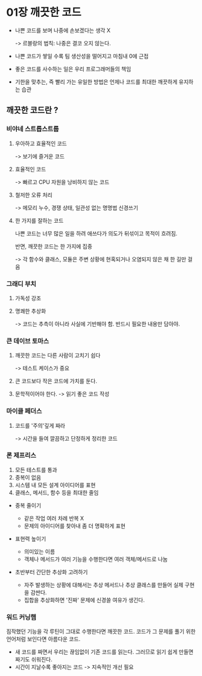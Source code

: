# 01장 깨끗한 코드

- 나쁜 코드를 보며 나중에 손보겠다는 생각 X 

    -> 르블랑의 법칙: 나중은 결코 오지 않는다.

- 나쁜 코드가 쌓일 수록 팀 생산성을 떨어지고 마침내 0에 근접
- 좋은 코드를 사수하는 일은 우리 프로그래머들의 책임
- 기한을 맞추는, 즉 빨리 가는 유일한 방법은 언제나 코드를 최대한 깨끗하게 유지하는 습관

## 깨끗한 코드란 ?

### 비야네 스트롭스트룹

 1. 우아하고 효율적인 코드

    -> 보기에 즐거운 코드

 2. 효율적인 코드

    -> 빠르고 CPU 자원을 낭비하지 않는 코드

3. 철저한 오류 처리

   -> 메모리 누수, 경쟁 상태, 일관성 없는 명명법 신경쓰기

4. 한 가지를 잘하는 코드
   
   나쁜 코드는 너무 많은 일을 하려 애쓰다가 의도가 뒤섞이고 목적이 흐려짐.
   
   반면, 깨끗한 코드는 한 가지에 집중
    
     -> 각 함수와 클래스, 모듈은 주변 상황에 현혹되거나 오염되지 않은 채 한 길만 걸음

### 그래디 부치

1. 가독성 강조
2. 명쾌한 추상화

    -> 코드는 추측이 아니라 사실에 기반해야 함. 반드시 필요한 내용만 담아야.

### 큰 데이브 토마스

1. 깨끗한 코드는 다른 사람이 고치기 쉽다

    -> 테스트 케이스가 중요

2. 큰 코드보다 작은 코드에 가치를 둔다.
3. 문학적이어야 한다.
    -> 읽기 좋은 코드 작성

### 마이클 페더스

1. 코드를 '주의'깊게 짜라

    -> 시간을 들여 깔끔하고 단정하게 정리한 코드

### 론 제프리스

1. 모든 테스트를 통과
2. 중복이 없음
3. 시스템 내 모든 설계 아이디어를 표현
4. 클래스, 메서드, 함수 등을 최대한 줄임

- 중복 줄이기
  - 같은 작업 여러 차례 반복 X
  - 문제의 아이디어를 찾아내 좀 더 명확하게 표현

- 표현력 높이기
  - 의미있는 이름
  - 객체나 메서드가 여러 기능을 수행한다면 여러 객체/메서드로 나눔

- 초반부터 간단한 추상화 고려하기
  - 자주 발생하는 상황에 대해서는 추상 메서드나 추상 클래스를 만들어 실제 구현을 감싼다.
  - 집합을 추상화하면 '진짜' 문제에 신경쓸 여유가 생긴다.

### 워드 커닝햄

짐작했던 기능을 각 루틴이 그대로 수행한다면 깨끗한 코드.
코드가 그 문제를 풀기 위한 언어처럼 보인다면 아름다운 코드.


- 새 코드를 짜면서 우리는 끊임없이 기존 코드를 읽는다. 그러므로 읽기 쉽게 만들면 짜기도 쉬워진다.
- 시간이 지날수록 좋아지는 코드 -> 지속적인 개선 필요

